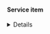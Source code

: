 #### Service item
<details>

| Property | Description | Type |
|----------|-------------|------|
| <a name="input_capacity_provider_strategy"></a> [capacity\_provider\_strategy](#input\_capacity\_provider\_strategy) | (Optional) Capacity provider strategies to use for the service. Can be one or more. These can be updated without destroying and recreating the service only if force\_new\_deployment = true and not changing from 0 capacity\_provider\_strategy blocks to greater than 0, or vice versa. See below. | <pre>optional(list(object({<br>    capacity_provider = string<br>    weight            = string<br>    base              = optional(string)<br>    })), [{<br>    capacity_provider = "FARGATE"<br>    weight            = "100"<br>    base              = 1<br>  }])</pre> |
| <a name="input_desired_count"></a> [desired\_count](#input\_desired\_count) | (Optional) Number of instances of the task definition to place and keep running. Defaults to 0. | `number` |
| <a name="input_enable_execute_command"></a> [enable\_execute\_command](#input\_enable\_execute\_command) | (Optional) Specifies whether to enable Amazon ECS Exec for the tasks within the service. | `optional(bool, false)` |
| <a name="input_force_new_deployment"></a> [force\_new\_deployment](#input\_force\_new\_deployment) | (Optional) Enable to force a new task deployment of the service. This can be used to update tasks to use a newer Docker image with same image/tag combination (e.g., myimage:latest), roll Fargate tasks onto a newer platform version, or immediately deploy ordered\_placement\_strategy and placement\_constraints updates. | `optional(bool, false)` |
| <a name="input_health_check_grace_period_seconds"></a> [health\_check\_grace\_period\_seconds](#input\_health\_check\_grace\_period\_seconds) | (Optional) Seconds to ignore failing load balancer health checks on newly instantiated tasks to prevent premature shutdown, up to 2147483647. Only valid for services configured to use load balancers. | `optional(number)` |
| <a name="input_load_balancer"></a> [load\_balancer](#input\_load\_balancer) | (Optional) Configuration block for load balancers. | <pre>optional(list(object({<br>    target_group_arn = string<br>    container_name   = string<br>    container_port   = string<br>  })), [])</pre> |
| <a name="input_name"></a> [name](#input\_name) | (Required) Name of the service (up to 255 letters, numbers, hyphens, and underscores). | `string` |
| <a name="input_network_configuration"></a> [network\_configuration](#input\_network\_configuration) | (Optional) Network configuration for the service. This parameter is required for task definitions that use the awsvpc network mode to receive their own Elastic Network Interface, and it is not supported for other network modes. See below. | <pre>object({<br>    assign_public_ip = bool<br>    subnets          = list(string)<br>    security_groups  = list(string)<br>  })</pre> |
| <a name="input_task_definition"></a> [task\_definition](#input\_task\_definition) | Manages a revision of an ECS task definition to be used in aws\_ecs\_service. | <pre>object({<br>    family                = string<br>    container_definitions = string<br>    task_role_arn         = optional(string)<br>    execution_role_arn    = optional(string)<br>    memory                = string<br>    cpu                   = string<br>    ephemeral_storage     = optional(string)<br>    efs_volumes = optional(list(object({<br>      name = string<br>      efs_volume_configuration = object({<br>        file_system_id     = string<br>        root_directory     = optional(string)<br>        transit_encryption = optional(string)<br>      })<br>      })<br>    ), [])<br>    bind_mount_volumes = optional(list(object({<br>      name = string<br>    })), [])<br>  })</pre> |

</details>
